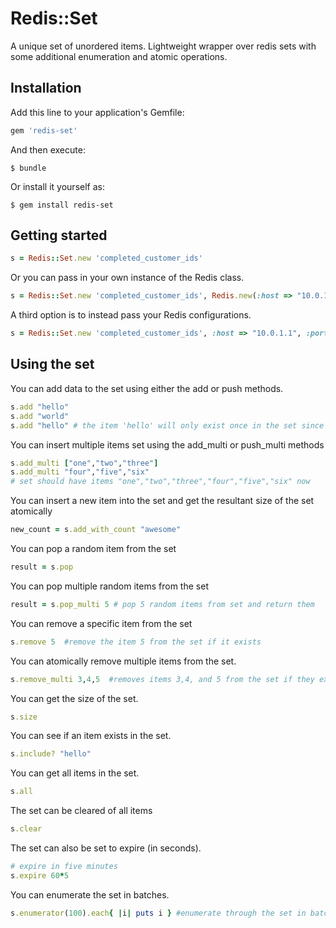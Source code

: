 # Redis::Set

A unique set of unordered items. Lightweight wrapper over redis sets with some additional enumeration and atomic operations.

## Installation

Add this line to your application's Gemfile:

```ruby
gem 'redis-set'
```

And then execute:

    $ bundle

Or install it yourself as:

    $ gem install redis-set

## Getting started

```ruby
s = Redis::Set.new 'completed_customer_ids'
```

Or you can pass in your own instance of the Redis class.

```ruby
s = Redis::Set.new 'completed_customer_ids', Redis.new(:host => "10.0.1.1", :port => 6380, :db => 15)
```

A third option is to instead pass your Redis configurations.

```ruby
s = Redis::Set.new 'completed_customer_ids', :host => "10.0.1.1", :port => 6380, :db => 15
```

## Using the set

You can add data to the set using either the add or push methods.

```ruby
s.add "hello"
s.add "world"
s.add "hello" # the item 'hello' will only exist once in the set since it is unique
```

You can insert multiple items set using the add_multi or push_multi methods

```ruby
s.add_multi ["one","two","three"]
s.add_multi "four","five","six"
# set should have items "one","two","three","four","five","six" now
```

You can insert a new item into the set and get the resultant size of the set atomically
```ruby
new_count = s.add_with_count "awesome"
```

You can pop a random item from the set
```ruby
result = s.pop
```

You can pop multiple random items from the set
```ruby
result = s.pop_multi 5 # pop 5 random items from set and return them
```

You can remove a specific item from the set
```ruby
s.remove 5  #remove the item 5 from the set if it exists
```

You can atomically remove multiple items from the set.

```ruby
s.remove_multi 3,4,5  #removes items 3,4, and 5 from the set if they exist
```

You can get the size of the set.

```ruby
s.size
```

You can see if an item exists in the set.

```ruby
s.include? "hello"
```

You can get all items in the set.

```ruby
s.all
```

The set can be cleared of all items
```ruby
s.clear
```

The set can also be set to expire (in seconds).
```ruby
# expire in five minutes
s.expire 60*5
```

You can enumerate the set in batches.
```ruby
s.enumerator(100).each{ |i| puts i } #enumerate through the set in batches of 100 items per redis op
```


